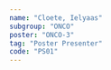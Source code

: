 ```yaml
---
name: "Cloete, Ielyaas"
subgroup: "ONCO"
poster: "ONCO-3"
tag: "Poster Presenter"
code: "PS01"
---
```

